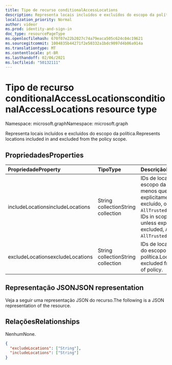 ```yaml
---
title: Tipo de recurso conditionalAccessLocations
description: Representa locais incluídos e excluídos do escopo da política.
localization_priority: Normal
author: videor
ms.prod: identity-and-sign-in
doc_type: resourcePageType
ms.openlocfilehash: 670f07e22b2027c74a79eaca505c624c04c19621
ms.sourcegitcommit: 1004835b44271f2e50332a1bdc9097d4b06a914a
ms.translationtype: MT
ms.contentlocale: pt-BR
ms.lasthandoff: 02/06/2021
ms.locfileid: "50132111"
---
```

# <a name="conditionalaccesslocations-resource-type"></a><span data-ttu-id="08032-103">Tipo de recurso conditionalAccessLocations</span><span class="sxs-lookup"><span data-stu-id="08032-103">conditionalAccessLocations resource type</span></span>

<span data-ttu-id="08032-104">Namespace: microsoft.graph</span><span class="sxs-lookup"><span data-stu-id="08032-104">Namespace: microsoft.graph</span></span>

<span data-ttu-id="08032-105">Representa locais incluídos e excluídos do escopo da política.</span><span class="sxs-lookup"><span data-stu-id="08032-105">Represents locations included in and excluded from the policy scope.</span></span>

## <a name="properties"></a><span data-ttu-id="08032-106">Propriedades</span><span class="sxs-lookup"><span data-stu-id="08032-106">Properties</span></span>

| <span data-ttu-id="08032-107">Propriedade</span><span class="sxs-lookup"><span data-stu-id="08032-107">Property</span></span>     | <span data-ttu-id="08032-108">Tipo</span><span class="sxs-lookup"><span data-stu-id="08032-108">Type</span></span>        | <span data-ttu-id="08032-109">Descrição</span><span class="sxs-lookup"><span data-stu-id="08032-109">Description</span></span> |
|:-------------|:------------|:------------|
| <span data-ttu-id="08032-110">includeLocations</span><span class="sxs-lookup"><span data-stu-id="08032-110">includeLocations</span></span> | <span data-ttu-id="08032-111">String collection</span><span class="sxs-lookup"><span data-stu-id="08032-111">String collection</span></span> | <span data-ttu-id="08032-112">IDs de local no escopo da política, a menos que explicitamente `All` excluído, ou `AllTrusted` .</span><span class="sxs-lookup"><span data-stu-id="08032-112">Location IDs in scope of policy unless explicitly excluded, `All`, or `AllTrusted`.</span></span> |
| <span data-ttu-id="08032-113">excludeLocations</span><span class="sxs-lookup"><span data-stu-id="08032-113">excludeLocations</span></span> | <span data-ttu-id="08032-114">String collection</span><span class="sxs-lookup"><span data-stu-id="08032-114">String collection</span></span> | <span data-ttu-id="08032-115">IDs de local excluídas do escopo da política.</span><span class="sxs-lookup"><span data-stu-id="08032-115">Location IDs excluded from scope of policy.</span></span> |

## <a name="json-representation"></a><span data-ttu-id="08032-116">Representação JSON</span><span class="sxs-lookup"><span data-stu-id="08032-116">JSON representation</span></span>

<span data-ttu-id="08032-117">Veja a seguir uma representação JSON do recurso.</span><span class="sxs-lookup"><span data-stu-id="08032-117">The following is a JSON representation of the resource.</span></span>

## <a name="relationships"></a><span data-ttu-id="08032-118">Relações</span><span class="sxs-lookup"><span data-stu-id="08032-118">Relationships</span></span>

<span data-ttu-id="08032-119">Nenhum</span><span class="sxs-lookup"><span data-stu-id="08032-119">None.</span></span>

<!-- {
  "blockType": "resource",
  "optionalProperties": [
    "includeLocations",
    "excludeLocations"
  ],
  "@odata.type": "microsoft.graph.conditionalAccessLocations",
  "baseType": null
}-->

```json
{
  "excludeLocations": ["String"],
  "includeLocations": ["String"]
}
```

<!-- uuid: 16cd6b66-4b1a-43a1-adaf-3a886856ed98
2019-02-04 14:57:30 UTC -->
<!-- {
  "type": "#page.annotation",
  "description": "conditionalAccessLocations resource",
  "keywords": "",
  "section": "documentation",
  "tocPath": ""
}-->

